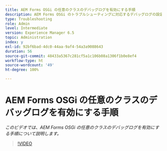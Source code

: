```yaml
---
title: AEM Forms OSGi の任意のクラスのデバッグログを有効にする手順
description: AEM Forms OSGi のトラブルシューティングに対応するデバッグログの設定
type: Troubleshooting
role: Admin
level: Intermediate
version: Experience Manager 6.5
topic: Administration
index: y
exl-id: 92bf6bad-4dc0-44aa-9af4-54a3a9088643
duration: 56
source-git-commit: 48433a5367c281cf5a1c106b08a1306f1b0e8ef4
workflow-type: ht
source-wordcount: '49'
ht-degree: 100%

---
```


# AEM Forms OSGi の任意のクラスのデバッグログを有効にする手順

*このビデオでは、AEM Forms OSGi の任意のクラスのデバッグログを有効にする手順について説明します。*

>[!VIDEO](https://video.tv.adobe.com/v/3418639?quality=12&learn=on&captions=jpn)
